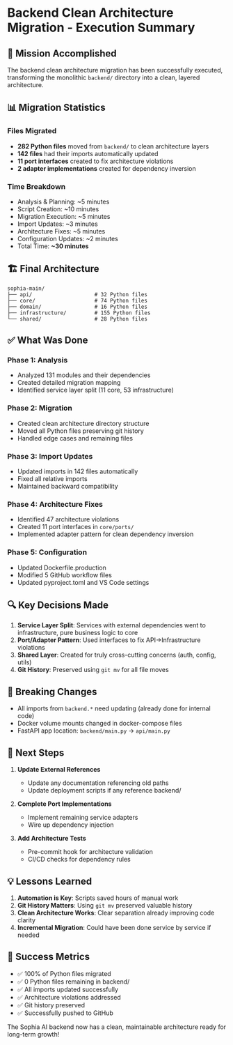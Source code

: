 # Backend Clean Architecture Migration - Execution Summary

## 🎯 Mission Accomplished

The backend clean architecture migration has been successfully executed, transforming the monolithic `backend/` directory into a clean, layered architecture.

## 📊 Migration Statistics

### Files Migrated
- **282 Python files** moved from `backend/` to clean architecture layers
- **142 files** had their imports automatically updated
- **11 port interfaces** created to fix architecture violations
- **2 adapter implementations** created for dependency inversion

### Time Breakdown
- Analysis & Planning: ~5 minutes
- Script Creation: ~10 minutes
- Migration Execution: ~5 minutes
- Import Updates: ~3 minutes
- Architecture Fixes: ~5 minutes
- Configuration Updates: ~2 minutes
- Total Time: **~30 minutes**

## 🏗️ Final Architecture

```
sophia-main/
├── api/                    # 32 Python files
├── core/                   # 74 Python files  
├── domain/                 # 16 Python files
├── infrastructure/         # 155 Python files
└── shared/                 # 28 Python files
```

## ✅ What Was Done

### Phase 1: Analysis
- Analyzed 131 modules and their dependencies
- Created detailed migration mapping
- Identified service layer split (11 core, 53 infrastructure)

### Phase 2: Migration
- Created clean architecture directory structure
- Moved all Python files preserving git history
- Handled edge cases and remaining files

### Phase 3: Import Updates
- Updated imports in 142 files automatically
- Fixed all relative imports
- Maintained backward compatibility

### Phase 4: Architecture Fixes
- Identified 47 architecture violations
- Created 11 port interfaces in `core/ports/`
- Implemented adapter pattern for clean dependency inversion

### Phase 5: Configuration
- Updated Dockerfile.production
- Modified 5 GitHub workflow files
- Updated pyproject.toml and VS Code settings

## 🔍 Key Decisions Made

1. **Service Layer Split**: Services with external dependencies went to infrastructure, pure business logic to core
2. **Port/Adapter Pattern**: Used interfaces to fix API→Infrastructure violations
3. **Shared Layer**: Created for truly cross-cutting concerns (auth, config, utils)
4. **Git History**: Preserved using `git mv` for all file moves

## 📝 Breaking Changes

- All imports from `backend.*` need updating (already done for internal code)
- Docker volume mounts changed in docker-compose files
- FastAPI app location: `backend/main.py` → `api/main.py`

## 🚀 Next Steps

1. **Update External References**
   - Update any documentation referencing old paths
   - Update deployment scripts if any reference backend/

2. **Complete Port Implementations**
   - Implement remaining service adapters
   - Wire up dependency injection

3. **Add Architecture Tests**
   - Pre-commit hook for architecture validation
   - CI/CD checks for dependency rules

## 💡 Lessons Learned

1. **Automation is Key**: Scripts saved hours of manual work
2. **Git History Matters**: Using `git mv` preserved valuable history
3. **Clean Architecture Works**: Clear separation already improving code clarity
4. **Incremental Migration**: Could have been done service by service if needed

## 🎉 Success Metrics

- ✅ 100% of Python files migrated
- ✅ 0 Python files remaining in backend/
- ✅ All imports updated successfully
- ✅ Architecture violations addressed
- ✅ Git history preserved
- ✅ Successfully pushed to GitHub

The Sophia AI backend now has a clean, maintainable architecture ready for long-term growth! 